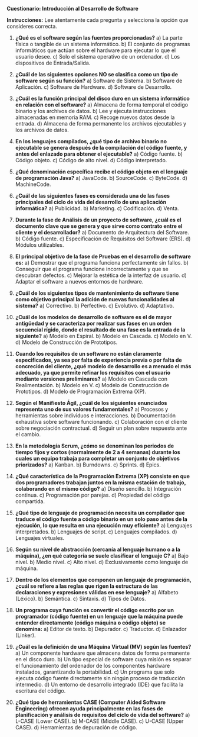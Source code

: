 

**Cuestionario: Introducción al Desarrollo de Software**

**Instrucciones:** Lee atentamente cada pregunta y selecciona la opción que consideres correcta.

1.  **¿Qué es el software según las fuentes proporcionadas?**
    a) La parte física o tangible de un sistema informático.
    b) El conjunto de programas informáticos que actúan sobre el hardware para ejecutar lo que el usuario desee.
    c) Solo el sistema operativo de un ordenador.
    d) Los dispositivos de Entrada/Salida.

2.  **¿Cuál de las siguientes opciones NO se clasifica como un tipo de software según su función?**
    a) Software de Sistema.
    b) Software de Aplicación.
    c) Software de Hardware.
    d) Software de Desarrollo.

3.  **¿Cuál es la función principal del disco duro en un sistema informático en relación con el software?**
    a) Almacena de forma temporal el código binario y los archivos de datos.
    b) Lee y ejecuta instrucciones almacenadas en memoria RAM.
    c) Recoge nuevos datos desde la entrada.
    d) Almacena de forma permanente los archivos ejecutables y los archivos de datos.

4.  **En los lenguajes compilados, ¿qué tipo de archivo binario no ejecutable se genera después de la compilación del código fuente, y antes del enlazado para obtener el ejecutable?**
    a) Código fuente.
    b) Código objeto.
    c) Código de alto nivel.
    d) Código interpretado.

5.  **¿Qué denominación específica recibe el código objeto en el lenguaje de programación Java?**
    a) JavaCode.
    b) SourceCode.
    c) ByteCode.
    d) MachineCode.

6.  **¿Cuál de las siguientes fases es considerada una de las fases principales del ciclo de vida del desarrollo de una aplicación informática?**
    a) Publicidad.
    b) Marketing.
    c) Codificación.
    d) Venta.

7.  **Durante la fase de Análisis de un proyecto de software, ¿cuál es el documento clave que se genera y que sirve como contrato entre el cliente y el desarrollador?**
    a) Documento de Arquitectura del Software.
    b) Código fuente.
    c) Especificación de Requisitos del Software (ERS).
    d) Módulos utilizables.

8.  **El principal objetivo de la fase de Pruebas en el desarrollo de software es:**
    a) Demostrar que el programa funciona perfectamente sin fallos.
    b) Conseguir que el programa funcione incorrectamente y que se descubran defectos.
    c) Mejorar la estética de la interfaz de usuario.
    d) Adaptar el software a nuevos entornos de hardware.

9.  **¿Cuál de los siguientes tipos de mantenimiento de software tiene como objetivo principal la adición de nuevas funcionalidades al sistema?**
    a) Correctivo.
    b) Perfectivo.
    c) Evolutivo.
    d) Adaptativo.

10. **¿Cuál de los modelos de desarrollo de software es el de mayor antigüedad y se caracteriza por realizar sus fases en un orden secuencial rígido, donde el resultado de una fase es la entrada de la siguiente?**
    a) Modelo en Espiral.
    b) Modelo en Cascada.
    c) Modelo en V.
    d) Modelo de Construcción de Prototipos.

11. **Cuando los requisitos de un software no están claramente especificados, ya sea por falta de experiencia previa o por falta de concreción del cliente, ¿qué modelo de desarrollo es a menudo el más adecuado, ya que permite refinar los requisitos con el usuario mediante versiones preliminares?**
    a) Modelo en Cascada con Realimentación.
    b) Modelo en V.
    c) Modelo de Construcción de Prototipos.
    d) Modelo de Programación Extrema (XP).

12. **Según el Manifiesto Ágil, ¿cuál de los siguientes enunciados representa uno de sus valores fundamentales?**
    a) Procesos y herramientas sobre individuos e interacciones.
    b) Documentación exhaustiva sobre software funcionando.
    c) Colaboración con el cliente sobre negociación contractual.
    d) Seguir un plan sobre respuesta ante el cambio.

13. **En la metodología Scrum, ¿cómo se denominan los periodos de tiempo fijos y cortos (normalmente de 2 a 4 semanas) durante los cuales un equipo trabaja para completar un conjunto de objetivos priorizados?**
    a) Kanban.
    b) Burndowns.
    c) Sprints.
    d) Epics.

14. **¿Qué característica de la Programación Extrema (XP) consiste en que dos programadores trabajan juntos en la misma estación de trabajo, colaborando en el mismo código?**
    a) Diseño sencillo.
    b) Integración continua.
    c) Programación por parejas.
    d) Propiedad del código compartida.

15. **¿Qué tipo de lenguaje de programación necesita un compilador que traduce el código fuente a código binario en un solo paso antes de la ejecución, lo que resulta en una ejecución muy eficiente?**
    a) Lenguajes interpretados.
    b) Lenguajes de script.
    c) Lenguajes compilados.
    d) Lenguajes virtuales.

16. **Según su nivel de abstracción (cercanía al lenguaje humano o a la máquina), ¿en qué categoría se suele clasificar el lenguaje C?**
    a) Bajo nivel.
    b) Medio nivel.
    c) Alto nivel.
    d) Exclusivamente como lenguaje de máquina.

17. **Dentro de los elementos que componen un lenguaje de programación, ¿cuál se refiere a las reglas que rigen la estructura de las declaraciones y expresiones válidas en ese lenguaje?**
    a) Alfabeto (Léxico).
    b) Semántica.
    c) Sintaxis.
    d) Tipos de Datos.

18. **Un programa cuya función es convertir el código escrito por un programador (código fuente) en un lenguaje que la máquina puede entender directamente (código máquina o código objeto) se denomina:**
    a) Editor de texto.
    b) Depurador.
    c) Traductor.
    d) Enlazador (Linker).

19. **¿Cuál es la definición de una Máquina Virtual (MV) según las fuentes?**
    a) Un componente hardware que almacena datos de forma permanente en el disco duro.
    b) Un tipo especial de software cuya misión es separar el funcionamiento del ordenador de los componentes hardware instalados, garantizando la portabilidad.
    c) Un programa que solo ejecuta código fuente directamente sin ningún proceso de traducción intermedio.
    d) Un entorno de desarrollo integrado (IDE) que facilita la escritura del código.

20. **¿Qué tipo de herramientas CASE (Computer Aided Software Engineering) ofrecen ayuda principalmente en las fases de planificación y análisis de requisitos del ciclo de vida del software?**
    a) L-CASE (Lower CASE).
    b) M-CASE (Middle CASE).
    c) U-CASE (Upper CASE).
    d) Herramientas de depuración de código.

